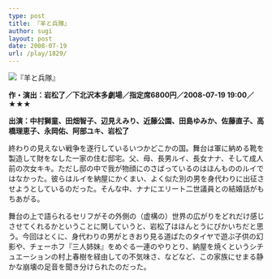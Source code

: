 ```yaml
---
type: post
title: 『羊と兵隊』
author: sugi
layout: post
date: 2008-07-19
url: /play/1829/
---
```

<img src="/images/play/20080719.jpg" alt="『羊と兵隊』" class="alignleft" />

**作・演出：岩松了／下北沢本多劇場／指定席6800円／2008-07-19 19:00／★★★**

**出演：中村獅童、田畑智子、辺見えみり、近藤公園、田島ゆみか、佐藤直子、高橋理恵子、永岡佑、阿部ユキ、岩松了**

終わりの見えない戦争を遂行しているいつかどこかの国。舞台は軍に納める靴を製造して財をなした一家の住む邸宅。父、母、長男ルイ、長女ナナ、そして成人前の次女キキ。ただし邸の中で我が物顔にのさばっているのはほんもののルイではなかった。彼らはルイを納屋にかくまい、よく似た別の男を身代わりに出征させようとしているのだった。そんな中、ナナにエリート二世議員との結婚話がもちあがる。

舞台の上で語られるセリフがその外側の（虚構の）世界の広がりをどれだけ感じさせてくれるかということに関していうと、岩松了はほんとうにぴかいちだと思う。今回はとくに、身代わりの男がときおり見る道ばたのタイヤで遊ぶ子供の幻影や、チェーホフ『三人姉妹』をめぐる一連のやりとり、納屋を焼くというシチュエーションの村上春樹を経由しての不気味さ、などなど、この家族にせまる静かな崩壊の足音を聞き分けられたのだった。
